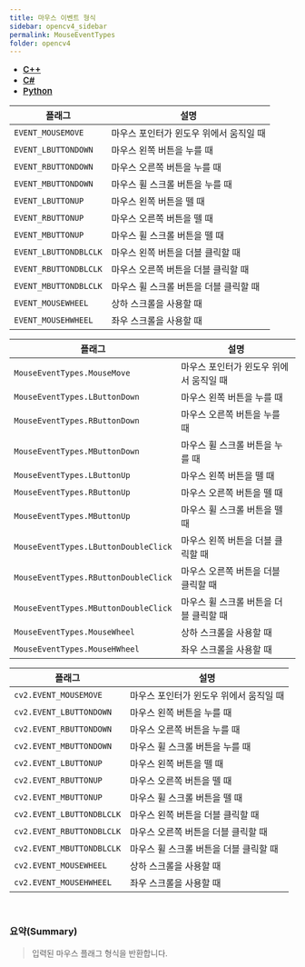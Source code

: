 ```yaml
---
title: 마우스 이벤트 형식
sidebar: opencv4_sidebar
permalink: MouseEventTypes
folder: opencv4
---
```


<ul id="profileTabs" class="nav nav-tabs">
    <li class="active"><a class="noCrossRef" href="#L1" data-toggle="tab" style="width: 100px; text-align: center; font-weight: 600; font-size: 15px;">C++</a></li>
    <li><a class="noCrossRef" href="#L2" data-toggle="tab" style="width: 100px; text-align: center; font-weight: 600; font-size: 15px;">C#</a></li>
    <li><a class="noCrossRef" href="#L3" data-toggle="tab" style="width: 100px; text-align: center; font-weight: 600; font-size: 15px;">Python</a></li>
</ul>

<div class="tab-content">
<div role="tabpanel" class="tab-pane active" id="L1" markdown="1">

| 플래그             | 설명                                                             |
| ----------------- | ---------------------------------------------------------------- | 
| `EVENT_MOUSEMOVE` | 마우스 포인터가 윈도우 위에서 움직일 때 |
| `EVENT_LBUTTONDOWN` | 마우스 왼쪽 버튼을 누를 때 |
| `EVENT_RBUTTONDOWN` | 마우스 오른쪽 버튼을 누를 때 |
| `EVENT_MBUTTONDOWN` | 마우스 휠 스크롤 버튼을 누를 때 |
| `EVENT_LBUTTONUP` | 마우스 왼쪽 버튼을 뗄 때 |
| `EVENT_RBUTTONUP` | 마우스 오른쪽 버튼을 뗄 때 |
| `EVENT_MBUTTONUP` | 마우스 휠 스크롤 버튼을 뗄 때 |
| `EVENT_LBUTTONDBLCLK` | 마우스 왼쪽 버튼을 더블 클릭할 때 |
| `EVENT_RBUTTONDBLCLK` | 마우스 오른쪽 버튼을 더블 클릭할 때 |
| `EVENT_MBUTTONDBLCLK` | 마우스 휠 스크롤 버튼을 더블 클릭할 때 |
| `EVENT_MOUSEWHEEL` | 상하 스크롤을 사용할 때 |
| `EVENT_MOUSEHWHEEL` | 좌우 스크롤을 사용할 때 |

</div>

<div role="tabpanel" class="tab-pane" id="L2" markdown="1">

| 플래그             | 설명                                                             |
| ----------------- | ---------------------------------------------------------------- | 
| `MouseEventTypes.MouseMove` | 마우스 포인터가 윈도우 위에서 움직일 때 |
| `MouseEventTypes.LButtonDown` | 마우스 왼쪽 버튼을 누를 때 |
| `MouseEventTypes.RButtonDown` | 마우스 오른쪽 버튼을 누를 때 |
| `MouseEventTypes.MButtonDown` | 마우스 휠 스크롤 버튼을 누를 때 |
| `MouseEventTypes.LButtonUp` | 마우스 왼쪽 버튼을 뗄 때 |
| `MouseEventTypes.RButtonUp` | 마우스 오른쪽 버튼을 뗄 때 |
| `MouseEventTypes.MButtonUp` | 마우스 휠 스크롤 버튼을 뗄 때 |
| `MouseEventTypes.LButtonDoubleClick` | 마우스 왼쪽 버튼을 더블 클릭할 때 |
| `MouseEventTypes.RButtonDoubleClick` | 마우스 오른쪽 버튼을 더블 클릭할 때 |
| `MouseEventTypes.MButtonDoubleClick` | 마우스 휠 스크롤 버튼을 더블 클릭할 때 |
| `MouseEventTypes.MouseWheel` | 상하 스크롤을 사용할 때 |
| `MouseEventTypes.MouseHWheel` | 좌우 스크롤을 사용할 때 |

</div>

<div role="tabpanel" class="tab-pane" id="L3" markdown="1">

| 플래그             | 설명                                                             |
| ----------------- | ---------------------------------------------------------------- | 
| `cv2.EVENT_MOUSEMOVE` | 마우스 포인터가 윈도우 위에서 움직일 때 |
| `cv2.EVENT_LBUTTONDOWN` | 마우스 왼쪽 버튼을 누를 때 |
| `cv2.EVENT_RBUTTONDOWN` | 마우스 오른쪽 버튼을 누를 때 |
| `cv2.EVENT_MBUTTONDOWN` | 마우스 휠 스크롤 버튼을 누를 때 |
| `cv2.EVENT_LBUTTONUP` | 마우스 왼쪽 버튼을 뗄 때 |
| `cv2.EVENT_RBUTTONUP` | 마우스 오른쪽 버튼을 뗄 때 |
| `cv2.EVENT_MBUTTONUP` | 마우스 휠 스크롤 버튼을 뗄 때 |
| `cv2.EVENT_LBUTTONDBLCLK` | 마우스 왼쪽 버튼을 더블 클릭할 때 |
| `cv2.EVENT_RBUTTONDBLCLK` | 마우스 오른쪽 버튼을 더블 클릭할 때 |
| `cv2.EVENT_MBUTTONDBLCLK` | 마우스 휠 스크롤 버튼을 더블 클릭할 때 |
| `cv2.EVENT_MOUSEWHEEL` | 상하 스크롤을 사용할 때 |
| `cv2.EVENT_MOUSEHWHEEL` | 좌우 스크롤을 사용할 때 |

</div>
</div>

<br>

### 요약(Summary)

> 입력된 마우스 플래그 형식을 반환합니다.